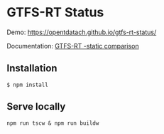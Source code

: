 # GTFS-RT Status

Demo: https://opentdatach.github.io/gtfs-rt-status/

Documentation: [GTFS-RT -static comparison](docs/GTFS-RT-static-comparison.md)

## Installation

`$ npm install`

## Serve locally

`npm run tscw & npm run buildw`
